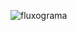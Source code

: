 ![fluxograma](https://user-images.githubusercontent.com/104045633/168193598-98ecc8aa-bf4f-4255-b240-112acd7a7e0d.png)
